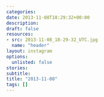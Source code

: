 ```yaml
---
categories:
date: 2013-11-08T18:29:32+00:00
description:
draft: false
resources:
- src: 2013-11-08_18-29-32_UTC.jpg
  name: "header"
layout: instagram
options:
  unlisted: false
stories:
subtitle:
title: "2013-11-08"
tags: []
---
```


 
